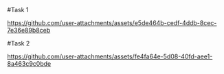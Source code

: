 #Task 1

https://github.com/user-attachments/assets/e5de464b-cedf-4ddb-8cec-7e36e89b8ceb

#Task 2

https://github.com/user-attachments/assets/fe4fa64e-5d08-40fd-aee1-8a463c9c0bde


